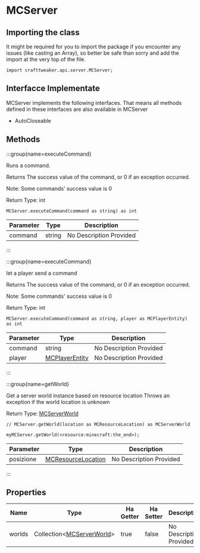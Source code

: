 # MCServer

## Importing the class

It might be required for you to import the package if you encounter any issues (like casting an Array), so better be safe than sorry and add the import at the very top of the file.
```zenscript
import crafttweaker.api.server.MCServer;
```


## Interfacce Implementate
MCServer implements the following interfaces. That means all methods defined in these interfaces are also available in MCServer

- AutoCloseable

## Methods

:::group{name=executeCommand}

Runs a command.

 Returns The success value of the command, or 0 if an exception occurred. <p> Note: Some commands' success value is 0

Return Type: int

```zenscript
MCServer.executeCommand(command as string) as int
```

| Parameter | Type   | Description             |
| --------- | ------ | ----------------------- |
| command   | string | No Description Provided |


:::

:::group{name=executeCommand}

let a player send a command

 Returns The success value of the command, or 0 if an exception occurred. <p> Note: Some commands' success value is 0

Return Type: int

```zenscript
MCServer.executeCommand(command as string, player as MCPlayerEntity) as int
```

| Parameter | Type                                                 | Description             |
| --------- | ---------------------------------------------------- | ----------------------- |
| command   | string                                               | No Description Provided |
| player    | [MCPlayerEntity](/vanilla/api/entity/MCPlayerEntity) | No Description Provided |


:::

:::group{name=getWorld}

Get a server world instance based on resource location Throws an exception if the world location is unknown

Return Type: [MCServerWorld](/vanilla/api/world/MCServerWorld)

```zenscript
// MCServer.getWorld(location as MCResourceLocation) as MCServerWorld

myMCServer.getWorld(<resource:minecraft:the_end>);
```

| Parameter | Type                                                       | Description             |
| --------- | ---------------------------------------------------------- | ----------------------- |
| posizione | [MCResourceLocation](/vanilla/api/util/MCResourceLocation) | No Description Provided |


:::


## Properties

| Name   | Type                                                                            | Ha Getter | Ha Setter | Description             |
| ------ | ------------------------------------------------------------------------------- | --------- | --------- | ----------------------- |
| worlds | Collection&lt;[MCServerWorld](/vanilla/api/world/MCServerWorld)&gt; | true      | false     | No Description Provided |

